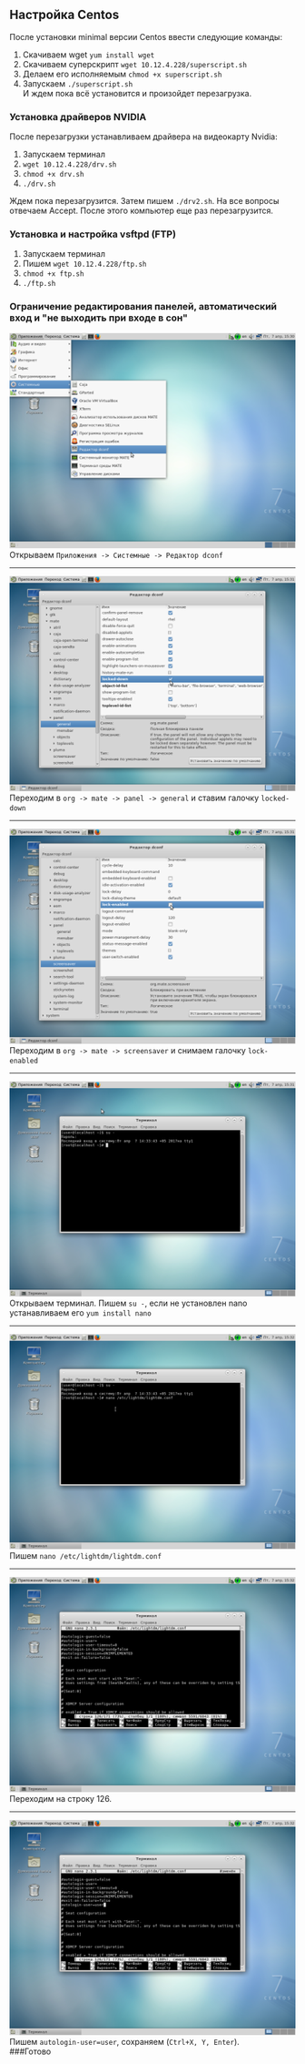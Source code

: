 ## Настройка Centos  

После установки minimal версии Centos ввести следующие команды:  
1. Скачиваем wget `yum install wget`  
2. Скачиваем суперскрипт `wget 10.12.4.228/superscript.sh`  
3. Делаем его исполняемым `chmod +x superscript.sh`  
4. Запускаем `./superscript.sh`  
И ждем пока всё установится и произойдет перезагрузка.  
 
### Установка драйверов NVIDIA  

После перезагрузки устанавливаем драйвера на видеокарту Nvidia:  
1. Запускаем терминал
2. `wget 10.12.4.228/drv.sh`  
3. `chmod +x drv.sh`  
4. `./drv.sh` 
 
Ждем пока перезагрузится. Затем пишем `./drv2.sh`. На все вопросы отвечаем Accept. После этого компьютер еще раз перезагрузится.  

### Установка и настройка vsftpd (FTP)  

1. Запускаем терминал  
2. Пишем `wget 10.12.4.228/ftp.sh`   
3. `chmod +x ftp.sh`  
4. `./ftp.sh`  

### Ограничение редактирования панелей, автоматический вход и "не выходить при входе в сон"  
![](./img/27.png)  
Открываем `Приложения -> Системные -> Редактор dconf`  
***  
![](./img/29.png)  
Переходим в `org -> mate -> panel -> general` и ставим галочку `locked-down`
***  
![](./img/30.png)  
Переходим в `org -> mate -> screensaver` и снимаем галочку `lock-enabled`
***
![](./img/31.png)  
Открываем терминал. Пишем `su -`, если не установлен nano устанавливаем его `yum install nano`  
***
![](./img/32.png)  
Пишем `nano /etc/lightdm/lightdm.conf`  
***
![](./img/33.png)  
Переходим на строку 126.
***
![](./img/34.png)  
Пишем `autologin-user=user`, сохраняем (`Ctrl+X, Y, Enter`).  
###Готово


